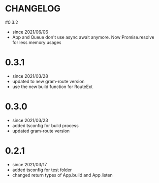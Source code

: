 # CHANGELOG

#0.3.2
- since 2021/06/06
- App and Queue don't use async await anymore. Now Promise.resolve for less memory usages

# 0.3.1
- since 2021/03/28
- updated to new gram-route version
- use the new build function for RouteExt

# 0.3.0

- since 2021/03/23
- added tsconfig for build process
- updated gram-route version

# 0.2.1

- since 2021/03/17
- added tsconfig for test folder
- changed return types of App.build and App.listen